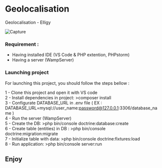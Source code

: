 # Geolocalisation
Geolocalisation - Elligy

![Capture](https://user-images.githubusercontent.com/45513715/57042231-077e0080-6c5c-11e9-96fc-4f60702bd6cd.PNG)

### Requirement :
- Having installed IDE (VS Code & PHP extention, PHPstorm)
- Having a server (WampServer)

### Launching project

For launching this project, you should follow the steps bellow :

1 - Clone this project and open it with VS code   
2 - Install dependencies in project: >composer install    
3 - Configurate DATABASE_URL in .env file ( EX : DATABASE_URL=mysql://user_name:password@127.0.0.1:3306/database_name )    
4 - Run the server (WampServer)    
5 - Create the DB: >php bin/console doctrine:database:create    
6 - Create table (entities) in DB : >php bin/console doctrine:migration:migrate    
7 - Initialize table with data: >php bin/console doctrine:fixtures:load    
8 - Run application: >php bin/console server:run    

## Enjoy
